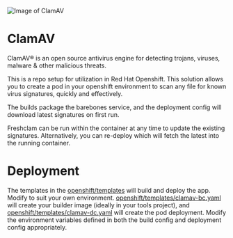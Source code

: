 ![Image of ClamAV](https://www.clamav.net/assets/clamav-trademark.png)
# ClamAV 

ClamAV® is an open source antivirus engine for detecting trojans, viruses, malware & other malicious threats.

This is a repo setup for utilization in Red Hat Openshift.  This solution allows you to create a pod in your openshift environment to scan any file for known virus signatures, quickly and effectively.

The builds package the barebones service, and the deployment config will download latest signatures on first run.

Freshclam can be run within the container at any time to update the existing signatures.  Alternatively, you can re-deploy which will fetch the latest into the running container.

# Deployment

The templates in the [openshift/templates](./openshift/templates) will build and deploy the app.  Modify to suit your own environment.  [openshift/templates/clamav-bc.yaml](./openshift/templates/clamav-bc.yaml) will create your builder image (ideally in your tools project), and [openshift/templates/clamav-dc.yaml](./openshift/templates/clamav-dc.yaml) will create the pod deployment.  Modify the environment variables defined in both the build config and deployment config appropriately.
